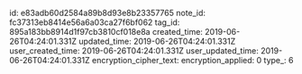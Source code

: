 id: e83adb60d2584a89b8d93e8b23357765
note_id: fc37313eb8414e56a6a03ca27f6bf062
tag_id: 895a183bb8914d1f97cb3810cf018e8a
created_time: 2019-06-26T04:24:01.331Z
updated_time: 2019-06-26T04:24:01.331Z
user_created_time: 2019-06-26T04:24:01.331Z
user_updated_time: 2019-06-26T04:24:01.331Z
encryption_cipher_text: 
encryption_applied: 0
type_: 6